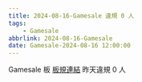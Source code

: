 ```yaml
---
title: 2024-08-16-Gamesale 違規 0 人
tags:
    - Gamesale
abbrlink: 2024-08-16-Gamesale
date: Gamesale-2024-08-16 12:00:00
---
```

Gamesale 板 [板規連結](https://www.ptt.cc/bbs/Gossiping/M.1637425085.A.07D.html)
昨天違規 0 人

